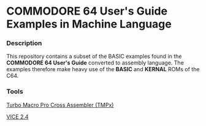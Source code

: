 # COMMODORE 64 User's Guide Examples in Machine Language

### Description
This repository contains a subset of the BASIC examples found in the **COMMODORE 64 User's Guide** converted to assembly language.
The examples therefore make heavy use of the **BASIC** and **KERNAL** ROMs of the C64.

### Tools
[Turbo Macro Pro Cross Assembler (TMPx)](http://turbo.style64.org/)

[VICE 2.4](http://vice-emu.sourceforge.net/)
